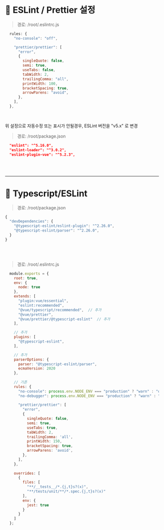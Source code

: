 # 🐫 ESLint / Prettier 설정

> 경로: /root/.eslintrc.js

```javascript
  rules: {
    "no-console": "off",

    "prettier/prettier": [
      "error",
      {
        singleQuote: false,
        semi: true,
        useTabs: false,
        tabWidth: 2,
        trailingComma: "all",
        printWidth: 100,
        bracketSpacing: true,
        arrowParens: "avoid",
      },
    ],
  },
```

<br/>

위 설정으로 자동수정 또는 표시가 안될경우, ESLint 버전을 "v5.x" 로 변경

> 경로: /root/package.json

```json
  "eslint": "^5.16.0",
  "eslint-loader": "^3.0.2",
  "eslint-plugin-vue": "^5.2.3",
```



<br/><br/><hr/>


# 🐫 Typescript/ESLint

> 경로: /root/package.json

```javascript
{
  "devDependencies": {
    "@typescript-eslint/eslint-plugin": "^2.26.0",
    "@typescript-eslint/parser": "^2.26.0",
  }
}
```

<br/><br/>


> 경로: /root/.eslintrc.js

```javascript
  module.exports = {
    root: true,
    env: {
      node: true
    },
    extends: [
      "plugin:vue/essential",
      "eslint:recommended",
      "@vue/typescript/recommended",  // 추가
      "@vue/prettier",
      "@vue/prettier/@typescript-eslint"  // 추가
    ],

    // 추가
    plugins: [
      "@typescript-eslint",
    ],

    // 추가
    parserOptions: {
      parser: "@typescript-eslint/parser",
      ecmaVersion: 2020
    },
    
    // 기존
    rules: {
      "no-console": process.env.NODE_ENV === "production" ? "warn" : "off",
      "no-debugger": process.env.NODE_ENV === "production" ? "warn" : "off"
      
      "prettier/prettier": [
        "error",
        {
          singleQuote: false,
          semi: true,
          useTabs: true,
          tabWidth: 2,
          trailingComma: 'all',
          printWidth: 150,
          bracketSpacing: true,
          arrowParens: 'avoid',
        },
      ],
    },
    
    overrides: [
      {
        files: [
          "**/__tests__/*.{j,t}s?(x)",
          "**/tests/unit/**/*.spec.{j,t}s?(x)"
        ],
        env: {
          jest: true
        }
      }
    ]
  };
```
